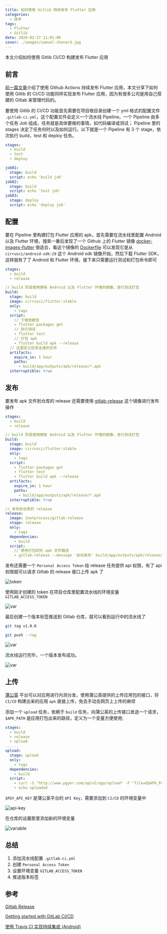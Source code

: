 ```yaml
---
title: 如何使用 Gitlib 持续发布 Flutter 应用
categories:
  - 技术
tags:
  - Flutter
  - Gitlib
date: 2020-02-27 11:01:00
cover: ./images/samuel-chenard.jpg
---
```


本文介绍如何使用 Gitlib CI/CD 构建发布 Flutter 应用

<!--more-->

## 前言

[前一篇文章](https://coldstone.fun/post/2020/02/26/flutter-github-actions/)介绍了使用 Github Actions 持续发布 Flutter 应用，本文分享下如何使用 Gitlib 的 CI/CD 功能同样实现发布 Flutter 应用，因为有很多公司是用自己搭建的 Gitlab 来管理代码的。

要使用 Gitlib 的 CI/CD 功能首先需要在项目根目录创建一个 yml 格式的配置文件 `.gitlab-ci.yml`，这个配置文件会定义一个流水线 Pipeline。一个 Pipeline 由多个任务 Job 组成，任务就是具体要做的事情，如代码编译或测试； Pipeline 里的 stages 决定了任务何时以及如何运行。以下就是一个 Pipeline 有 3 个 stage，依次执行 build，test 和 deploy 任务。

```yml
stages:
  - build
  - test
  - deploy

job01:
  stage: build
  script: echo 'build job'
job02:
  stage: build
  script: echo 'test job'
job03:
  stage: deploy
  script: echo 'deploy job'
```

## 配置

要在 Pipeline 里构建打包 Flutter 应用的 apk，首先需要在流水线里配置 Android 以及 Flutter 环境，搜索一番后发现了一个 Github 上的 Flutter 镜像 [docker-images-flutter](https://github.com/cirruslabs/docker-images-flutter) 很适合，看这个镜像的 [Dockerfile](https://github.com/cirruslabs/docker-images-flutter/blob/master/sdk/Dockerfile) 可以发现它是从 `cirrusci/android-sdk:29` 这个 Android sdk 镜像开始，然后下载 Flutter SDK，这样就有了了 Android 和 Flutter 环境，接下来只需要运行测试和打包命令即可

```yaml
stages:
  - build
  - release

// build 阶段使用拥有 Android 以及 Flutter 环境的镜像，进行测试打包
build:
  stage: build
  image: cirrusci/flutter:stable
  only:
    - tags
  script:
    // 下载依赖包
    - flutter packages get
    // 执行测试
    - flutter test
    // 打包 apk
    - flutter build apk --release
  // 这里定义任务生成的文件
  artifacts:
    expire_in: 1 hour
    paths:
      - build/app/outputs/apk/release/*.apk
  interruptible: true
```

## 发布

要发布 apk 文件到仓库的 release 还需要使用 [gitlab-release](https://github.com/inetprocess/gitlab-release) 这个镜像进行发布操作

```yml
stages:
  - build
  - release

// build 阶段使用拥有 Android 以及 Flutter 环境的镜像，进行测试打包
build:
  stage: build
  image: cirrusci/flutter:stable
  only:
    - tags
  script:
    - flutter packages get
    - flutter test
    - flutter build apk --release
  artifacts:
    expire_in: 1 hour
    paths:
      - build/app/outputs/apk/release/*.apk
  interruptible: true

// 发布到仓库的 release
release:
  image: inetprocess/gitlab-release
  stage: release
  only:
    - tags
  dependencies:
    - build
  script:
    // 使用打包好的 apk 文件路径
    - gitlab-release --message '自动发布' build/app/outputs/apk/release/*.apk

```

发布还需要一个 `Personal Access Token` 给 release 任务提供 api 权限，有了 api 权限就可以请求 Gitlab 的 release 接口上传 apk 了

![token](./images/gitlib-token.jpg)

使用刚才创建的 token 在项目仓库里配置流水线的环境变量 `GITLAB_ACCESS_TOKEN`

![var](./images/gitlab-variable.jpg)

最后创建一个版本标签推送到 Gitlab 仓库，就可以看到运行中的流水线了

```sh
git tag v1.0.0

git push --tag
```

![var](./images/gitlib-pineline.jpg)

流水线运行完毕，一个版本发布成功。

![var](./images/gitlib-release.jpg)

## 上传

[蒲公英](https://www.pgyer.com/) 平台可以对应用进行内测分发，使用蒲公英提供的上传应用包的接口，将 `CI/CD` 构建出来的应用 `apk` 直接上传，免去手动去网页上上传的麻烦

添加一个 `upload` 任务，依赖于 `build` 任务，向蒲公英的上传接口发送一个请求，`$APK_PATH` 是应用打包出来的路径，定义为一个变量方便使用;

```yml
stages:
  - build
  - release
  - upload
......
upload:
  stage: upload
  only:
    - tags
  dependencies:
    - build
  script:
    - curl -S "http://www.pgyer.com/apiv2/app/upload" -F "file=@$APK_PATH" -F "_api_key=$PGY_API_KEY"
    - echo uploaded
```

`$PGY_API_KEY` 是蒲公英平台的 `API Key`，需要添加到 `CI/CD` 的环境变量中

![api-key](./images/pgy-api-key.png)

在仓库的设置那里添加新的环境变量

![variable](./images/gitlab-pgy-variable.png)



## 总结

1. 添加流水线配置 `.gitlab-ci.yml`
2. 创建 `Personal Access Token`
3. 设置环境变量 `GITLAB_ACCESS_TOKEN`
4. 推送版本标签

## 参考

[Gitlab Release](https://github.com/inetprocess/gitlab-release)

[Getting started with GitLab CI/CD](https://docs.gitlab.com/ee/ci/quick_start/README.html)

[使用 Travis CI 实现持续集成 (Android)](https://www.pgyer.com/doc/view/travis_android)

